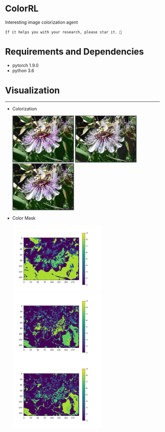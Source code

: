 # ColorRL
Interesting image colorization agent


`If it helps you with your research, please star it. 🎈`

# Requirements and Dependencies
- pytorch 1.9.0
- python 3.6

# Visualization
----------
* Colorization

  <img src="res_img/img1.png" width="200px"/> 
  <img src="res_img/img2.png" width="200px"/> 
  <img src="res_img/img3.png" width="200px"/> 
  
* Color Mask

  <img src="res_img/m1.png" width="290px"/> 
  <img src="res_img/m2.png" width="290px"/>
  <img src="res_img/m3.png" width="290px"/>
